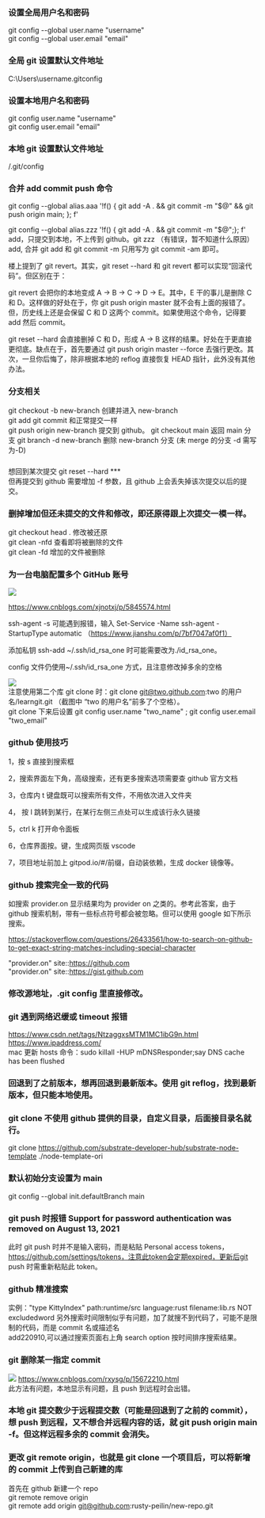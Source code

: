 ### 设置全局用户名和密码

git config --global user.name "username"  
git config --global user.email "email"

### 全局 git 设置默认文件地址

C:\Users\username\.gitconfig

### 设置本地用户名和密码

git config user.name "username"  
git config user.email "email"

### 本地 git 设置默认文件地址

/.git/config

### 合并 add commit push 命令

git config --global alias.aaa '!f() { git add -A . && git commit -m "$@" && git push origin main; }; f'

git config --global alias.zzz '!f() { git add -A . && git commit -m "$@";}; f'
add，只提交到本地，不上传到 github。git zzz （有错误，暂不知道什么原因）  
add, 合并 git add 和 git commit -m 只用写为 git commit -am 即可。

楼上提到了 git revert。其实，git reset --hard 和 git revert 都可以实现“回滚代码”。但区别在于：

git revert 会把你的本地变成 A -> B -> C -> D -> E。其中，E 干的事儿是删除 C 和 D。这样做的好处在于，你 git push origin master 就不会有上面的报错了。但，历史线上还是会保留 C 和 D 这两个 commit。如果使用这个命令，记得要 add 然后 commit。

git reset --hard 会直接删掉 C 和 D，形成 A -> B 这样的结果。好处在于更直接更彻底。缺点在于，首先要通过 git push origin master --force 去强行更改。其次，一旦你后悔了，除非根据本地的 reflog 直接恢复 HEAD 指针，此外没有其他办法。

### 分支相关

git checkout -b new-branch 创建并进入 new-branch  
git add git commit 和正常提交一样  
git push origin new-branch 提交到 github。
git checkout main 返回 main 分支
git branch -d new-branch 删除 new-branch 分支 (未 merge 的分支 -d 需写为-D)

###

想回到某次提交 git reset --hard \*\*\*  
但再提交到 github 需要增加 -f 参数，且 github 上会丢失掉该次提交以后的提交。

### 删掉增加但还未提交的文件和修改，即还原得跟上次提交一模一样。

git checkout head . 修改被还原  
git clean -nfd 查看即将被删除的文件  
git clean -fd 增加的文件被删除

### 为一台电脑配置多个 GitHub 账号

![](./img/2022-02-27-14-10-26.png)

https://www.cnblogs.com/xjnotxj/p/5845574.html

ssh-agent -s 可能遇到报错，输入 Set-Service -Name ssh-agent -StartupType automatic （https://www.jianshu.com/p/7bf7047af0f1）

添加私钥 ssh-add ~/.ssh/id_rsa_one 时可能需要改为./id_rsa_one。

config 文件仍使用~/.ssh/id_rsa_one 方式，且注意修改掉多余的空格

![](./img/2022-02-28-10-28-53.png)  
注意使用第二个库 git clone 时：git clone git@two.github.com:two 的用户名/learngit.git （截图中 “two 的用户名”前多了个空格）。  
git clone 下来后设置 git config user.name "two_name" ; git config user.email "two_email"

### github 使用技巧

1，按 s 直接到搜索框

2，搜索界面左下角，高级搜索，还有更多搜索选项需要查 github 官方文档

3，仓库内 t 键盘既可以搜索所有文件，不用依次进入文件夹

4， 按 l 跳转到某行，在某行左侧三点处可以生成该行永久链接

5，ctrl k 打开命令面板

6，仓库界面按。键，生成网页版 vscode

7，项目地址前加上 gitpod.io/#/前缀，自动装依赖，生成 docker 镜像等。

### github 搜索完全一致的代码

如搜索 provider.on 显示结果均为 provider on 之类的。参考此答案，由于 github 搜索机制，带有一些标点符号都会被忽略。但可以使用 google 如下所示搜索。

https://stackoverflow.com/questions/26433561/how-to-search-on-github-to-get-exact-string-matches-including-special-character

"provider.on" site::https://github.com  
"provider.on" site::https://gist.github.com

### 修改源地址，.git config 里直接修改。

### git 遇到网络迟缓或 timeout 报错

https://www.csdn.net/tags/NtzaggxsMTM1MC1ibG9n.html  
https://www.ipaddress.com/  
mac 更新 hosts 命令：sudo killall -HUP mDNSResponder;say DNS cache has been flushed

### 回退到了之前版本，想再回退到最新版本。使用 git reflog，找到最新版本，但只能本地使用。

### git clone 不使用 github 提供的目录，自定义目录，后面接目录名就行。

git clone https://github.com/substrate-developer-hub/substrate-node-template ./node-template-ori

### 默认初始分支设置为 main

git config --global init.defaultBranch main

### git push 时报错 Support for password authentication was removed on August 13, 2021

此时 git push 时并不是输入密码，而是粘贴 Personal access tokens，https://github.com/settings/tokens，注意此token会定期expired，更新后git push 时需重新粘贴此 token。

### github 精准搜索

实例："type KittyIndex" path:runtime/src language:rust filename:lib.rs NOT excludedword
另外搜索时间限制似乎有问题，加了就搜不到代码了，可能不是限制的代码，而是 commit 名或描述名  
add220910,可以通过搜索页面右上角 search option 按时间排序搜索结果。

### git 删除某一指定 commit

![](./img/2022-09-10-16-36-41.png)
https://www.cnblogs.com/rxysg/p/15672210.html  
此方法有问题，本地显示有问题，且 push 到远程时会出错。

### 本地 git 提交数少于远程提交数（可能是回退到了之前的 commit），想 push 到远程，又不想合并远程内容的话，就 git push origin main -f。但这样远程多余的 commit 会消失。

### 更改 git remote origin，也就是 git clone 一个项目后，可以将新增的 commit 上传到自己新建的库

首先在 github 新建一个 repo  
git remote remove origin    
git remote add origin git@github.com:rusty-peilin/new-repo.git
